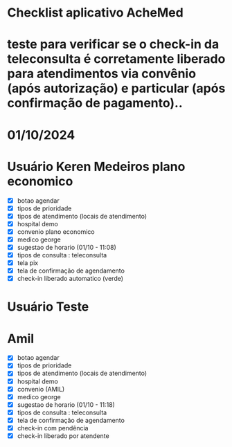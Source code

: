 # Checklist aplicativo AcheMed
# teste para verificar se o check-in da teleconsulta é corretamente liberado para atendimentos via convênio (após autorização) e particular (após confirmação de pagamento)..

# 01/10/2024
# Usuário Keren Medeiros plano economico
- [x] botao agendar
- [x] tipos de prioridade
- [x] tipos de atendimento (locais de atendimento)
- [x] hospital demo
- [x] convenio plano economico
- [x] medico george
- [x] sugestao de horario (01/10 - 11:08)
- [x] tipos de consulta : teleconsulta
- [x] tela pix 
- [x] tela de confirmação de agendamento
- [x] check-in liberado automatico (verde)

# Usuário Teste 
# Amil
- [x] botao agendar
- [x] tipos de prioridade
- [x] tipos de atendimento (locais de atendimento)
- [x] hospital demo
- [x] convenio (AMIL)
- [x] medico george
- [x] sugestao de horario (01/10 - 11:18)
- [x] tipos de consulta : teleconsulta
- [x] tela de confirmação de agendamento
- [x] check-in com pendência
- [x] check-in liberado por atendente